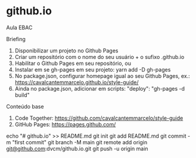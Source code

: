 # github.io
Aula EBAC

Briefing
1. Disponibilizar um projeto no Github Pages
2. Criar um repositório com o nome do seu usuário + o sufixo .github.io
3. Habilitar o Github Pages em seu repositório, ou
4. Instalar em se gh-pages em seu projeto: yarn add -D gh-pages
5. No package.json, configurar homepage igual ao seu Github Pages,
ex.: https://cavalcantemmarcelo.github.io/style-guide/
6. Ainda no package.json, adicionar em scripts: "deploy": "gh-pages -d
build"

Conteúdo base
1. Code Together: https://github.com/cavalcantemmarcelo/style-guide
2. GitHub Pages: https://pages.github.com/

echo "# github.io" >> README.md
git init
git add README.md
git commit -m "first commit"
git branch -M main
git remote add origin git@github.com:dvcm/github.io.git
git push -u origin main
